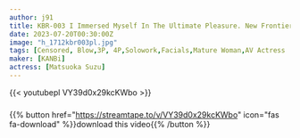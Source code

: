 ```yaml
---
author: j91
title: KBR-003 I Immersed Myself In The Ultimate Pleasure. New Frontier 4 Production Suzu Matsuoka
date: 2023-07-20T00:30:00Z
image: "h_1712kbr003pl.jpg"
tags: [Censored, Blow,3P, 4P,Solowork,Facials,Mature Woman,AV Actress	]
maker: [KANBi]
actress: [Matsuoka Suzu]
---
```



{{< youtubepl VY39d0x29kcKWbo >}}
###

{{% button href="https://streamtape.to/v/VY39d0x29kcKWbo" icon="fas fa-download" %}}download this video{{% /button %}}
